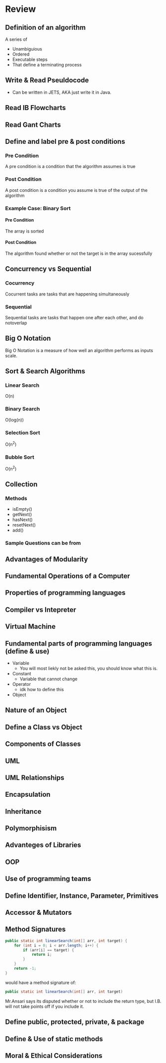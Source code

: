 # Review

## Definition of an algorithm
A series of 
* Unambiguious 
* Ordered
* Executable steps
* That define a terminating process


## Write & Read Pseuldocode
* Can be written in JETS, AKA just write it in Java.

## Read IB Flowcharts

## Read Gant Charts

## Define and label pre & post conditions
### Pre Condition
A pre condition is a condition that the algorithm assumes is true
### Post Condition
A post condition is a condition you assume is true of the output of the algorithm

### Example Case: Binary Sort
#### Pre Condition
The array is sorted
#### Post Condition
The algorithm found whether or not the target is in the array sucessfully 

## Concurrency vs Sequential
### Cocurrency
Cocurrent tasks are tasks that are happening simultaneously 

### Sequential
Sequential tasks are tasks that happen one after each other, and do notoverlap


## Big O Notation
Big O Notation is a measure of how well an algorithm performs as inputs scale.

## Sort & Search Algorithms
### Linear Search
O(n)
### Binary Search
O(log(n))
### Selection Sort
O(n<sup>2</sup>)
### Bubble Sort
O(n<sup>2</sup>)

## Collection
### Methods
* isEmpty()
* getNext()
* hasNext()
* resetNext()
* add()

### Sample Questions can be from

## Advantages of Modularity

## Fundamental Operations of a Computer

## Properties of programming languages

## Compiler vs Intepreter

## Virtual Machine

## Fundamental parts of programming languages (define & use)
* Variable
  * You will most liekly not be asked this, you should know what this is.
* Constant
  * Variable that cannot change
* Operator
  * idk how to define this
* Object

## Nature of an Object

## Define a Class vs Object

## Components of Classes

## UML

## UML Relationships

## Encapsulation

## Inheritance

## Polymorphisism

## Advanteges of Libraries

## OOP 

## Use of programming teams

## Define Identifier, Instance, Parameter, Primitives

## Accessor & Mutators

## Method Signatures
```java
public static int linearSearch(int[] arr, int target) {
    for (int i = 0; i < arr.length; i++) {
        if (arr[i] == target) {
            return i;
        }
    }
    return -1;
}

```
would have a method signature of: 
```java
public static int linearSearch(int[] arr, int target)
```

Mr.Ansari says its disputed whether or not to include the return type, but I.B. will not take points off if you include it.

## Define public, protected, private, & package

## Define & Use of static methods

## Moral & Ethical Considerations